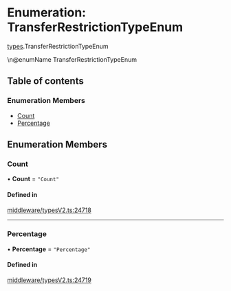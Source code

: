 # Enumeration: TransferRestrictionTypeEnum

[types](../wiki/types).TransferRestrictionTypeEnum

\n@enumName TransferRestrictionTypeEnum

## Table of contents

### Enumeration Members

- [Count](../wiki/types.TransferRestrictionTypeEnum#count)
- [Percentage](../wiki/types.TransferRestrictionTypeEnum#percentage)

## Enumeration Members

### Count

• **Count** = ``"Count"``

#### Defined in

[middleware/typesV2.ts:24718](https://github.com/PolymeshAssociation/polymesh-sdk/blob/31fdce23/src/middleware/typesV2.ts#L24718)

___

### Percentage

• **Percentage** = ``"Percentage"``

#### Defined in

[middleware/typesV2.ts:24719](https://github.com/PolymeshAssociation/polymesh-sdk/blob/31fdce23/src/middleware/typesV2.ts#L24719)
